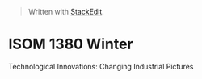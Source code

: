 


> Written with [StackEdit](https://stackedit.io/).

# ISOM 1380 Winter

Technological Innovations: Changing Industrial Pictures


<!--stackedit_data:
eyJoaXN0b3J5IjpbLTE3NDgyOTkwODMsODUxMTAyMTI0XX0=
-->